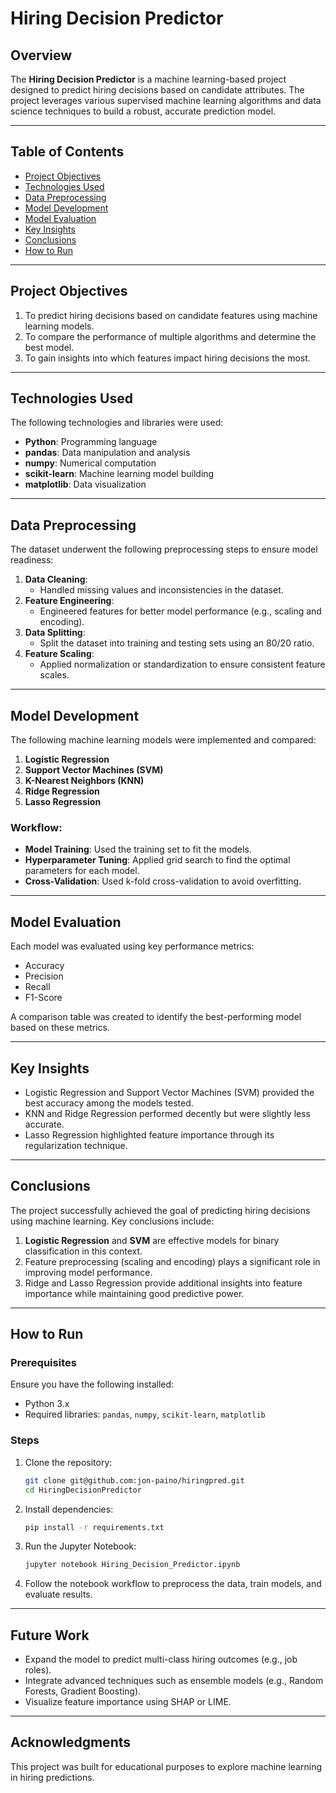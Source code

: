 # Hiring Decision Predictor

## Overview  
The **Hiring Decision Predictor** is a machine learning-based project designed to predict hiring decisions based on candidate attributes. The project leverages various supervised machine learning algorithms and data science techniques to build a robust, accurate prediction model.

---

## Table of Contents  
- [Project Objectives](#project-objectives)  
- [Technologies Used](#technologies-used)  
- [Data Preprocessing](#data-preprocessing)  
- [Model Development](#model-development)  
- [Model Evaluation](#model-evaluation)  
- [Key Insights](#key-insights)  
- [Conclusions](#conclusions)  
- [How to Run](#how-to-run)

---

## Project Objectives  
1. To predict hiring decisions based on candidate features using machine learning models.  
2. To compare the performance of multiple algorithms and determine the best model.  
3. To gain insights into which features impact hiring decisions the most.  

---

## Technologies Used  
The following technologies and libraries were used:  

- **Python**: Programming language  
- **pandas**: Data manipulation and analysis  
- **numpy**: Numerical computation  
- **scikit-learn**: Machine learning model building  
- **matplotlib**: Data visualization  

---

## Data Preprocessing  
The dataset underwent the following preprocessing steps to ensure model readiness:  

1. **Data Cleaning**:  
   - Handled missing values and inconsistencies in the dataset.  
2. **Feature Engineering**:  
   - Engineered features for better model performance (e.g., scaling and encoding).  
3. **Data Splitting**:  
   - Split the dataset into training and testing sets using an 80/20 ratio.  
4. **Feature Scaling**:  
   - Applied normalization or standardization to ensure consistent feature scales.  

---

## Model Development  
The following machine learning models were implemented and compared:  

1. **Logistic Regression**  
2. **Support Vector Machines (SVM)**  
3. **K-Nearest Neighbors (KNN)**  
4. **Ridge Regression**  
5. **Lasso Regression**  

### Workflow:  
- **Model Training**: Used the training set to fit the models.  
- **Hyperparameter Tuning**: Applied grid search to find the optimal parameters for each model.  
- **Cross-Validation**: Used k-fold cross-validation to avoid overfitting.  

---

## Model Evaluation  
Each model was evaluated using key performance metrics:  

- Accuracy  
- Precision  
- Recall  
- F1-Score  

A comparison table was created to identify the best-performing model based on these metrics.  

---

## Key Insights  
- Logistic Regression and Support Vector Machines (SVM) provided the best accuracy among the models tested.  
- KNN and Ridge Regression performed decently but were slightly less accurate.  
- Lasso Regression highlighted feature importance through its regularization technique.  

---

## Conclusions  
The project successfully achieved the goal of predicting hiring decisions using machine learning. Key conclusions include:  

1. **Logistic Regression** and **SVM** are effective models for binary classification in this context.  
2. Feature preprocessing (scaling and encoding) plays a significant role in improving model performance.  
3. Ridge and Lasso Regression provide additional insights into feature importance while maintaining good predictive power.  

---

## How to Run  

### Prerequisites  
Ensure you have the following installed:  
- Python 3.x  
- Required libraries: `pandas`, `numpy`, `scikit-learn`, `matplotlib`

### Steps  
1. Clone the repository:  
   ```bash
   git clone git@github.com:jon-paino/hiringpred.git
   cd HiringDecisionPredictor
   ```

2. Install dependencies:  
   ```bash
   pip install -r requirements.txt
   ```

3. Run the Jupyter Notebook:  
   ```bash
   jupyter notebook Hiring_Decision_Predictor.ipynb
   ```

4. Follow the notebook workflow to preprocess the data, train models, and evaluate results.

---

## Future Work  
- Expand the model to predict multi-class hiring outcomes (e.g., job roles).  
- Integrate advanced techniques such as ensemble models (e.g., Random Forests, Gradient Boosting).  
- Visualize feature importance using SHAP or LIME.  

---

## Acknowledgments  
This project was built for educational purposes to explore machine learning in hiring predictions.
